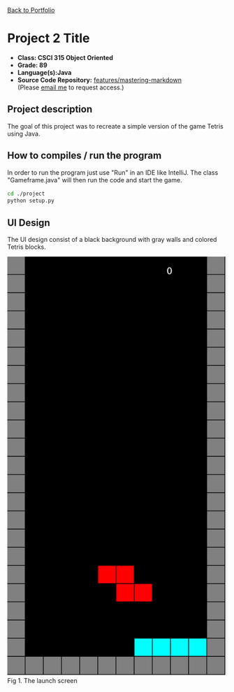 [Back to Portfolio](./)

Project 2 Title
===============

-   **Class: CSCI 315 Object Oriented** 
-   **Grade: 89**
-   **Language(s):Java**
-   **Source Code Repository:** [features/mastering-markdown](https://guides.github.com/features/mastering-markdown/)  
    (Please [email me](mailto:example@csustudent.net?subject=GitHub%20Access) to request access.)

## Project description

The goal of this project was to recreate a simple version of the game Tetris using Java. 

## How to compiles / run the program

In order to run the program just use "Run" in an IDE like IntelliJ. The class "Gameframe.java" will then run the code and start the game.

```bash
cd ./project
python setup.py
```

## UI Design

The UI design consist of a black background with gray walls and colored Tetris blocks.

![screenshot](images/Tetris_Screenshot.png)
Fig 1. The launch screen

